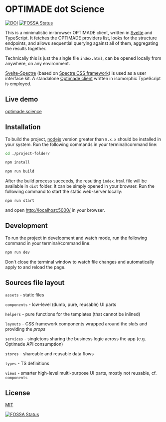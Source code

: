 OPTIMADE dot Science
==========

[![DOI](https://zenodo.org/badge/190895428.svg)](https://doi.org/10.5281/zenodo.7693406)
[![FOSSA Status](https://app.fossa.com/api/projects/git%2Bgithub.com%2Ftilde-lab%2Foptimade.science.svg?type=shield)](https://app.fossa.com/projects/git%2Bgithub.com%2Ftilde-lab%2Foptimade.science?ref=badge_shield)

This is a minimalistic in-browser OPTIMADE client, written in [Svelte](https://svelte.dev) and TypeScript.
It fetches the OPTIMADE providers list, looks for the structure endpoints, and allows sequential querying against all of them, aggregating the results together.

Technically this is just the single file `index.html`, can be opened locally from anywhere, on any environment.

[Svelte-Spectre](https://kit.metis.science) (based on [Spectre CSS framework](https://picturepan2.github.io/spectre)) is used as a user interface kit. A standalone [Optimade client](https://github.com/tilde-lab/optimade-client) written in isomorphic TypeScript is employed.

Live demo
------

[optimade.science](https://optimade.science)

Installation
------

To build the project, [nodejs](https://nodejs.org) version greater than `8.x.x` should be installed in your system. Run the following commands in your terminal/command line:

```sh
cd ./project-folder/

npm install

npm run build
```

After the build process succeeds, the resulting `index.html` file will be available in `dist` folder. It can be simply opened in your browser. Run the following command to start the static web-server locally:

```sh
npm run start
```

and open [http://localhost:5000/](http://localhost:5000/) in your browser.

Development
------

To run the project in development and watch mode, run the following command in your terminal/command line:

```sh
npm run dev
```

Don't close the terminal window to watch file changes and automatically apply to and reload the page.

Sources file layout
------

`assets` - static files

`components` - low-level (dumb, pure, reusable) UI parts

`helpers` - pure functions for the templates (that cannot be inlined)

`layouts` - CSS framework components wrapped around the *slots* and providing the *props*

`services` - singletons sharing the business logic across the app (e.g. Optimade API consumption)

`stores` - shareable and reusable data flows

`types` - TS definitions

`views` - smarter high-level multi-purpose UI parts, mostly not reusable, cf. `components`

License
------

[MIT](https://en.wikipedia.org/wiki/MIT_License)

[![FOSSA Status](https://app.fossa.com/api/projects/git%2Bgithub.com%2Ftilde-lab%2Foptimade.science.svg?type=large)](https://app.fossa.com/projects/git%2Bgithub.com%2Ftilde-lab%2Foptimade.science?ref=badge_large)
